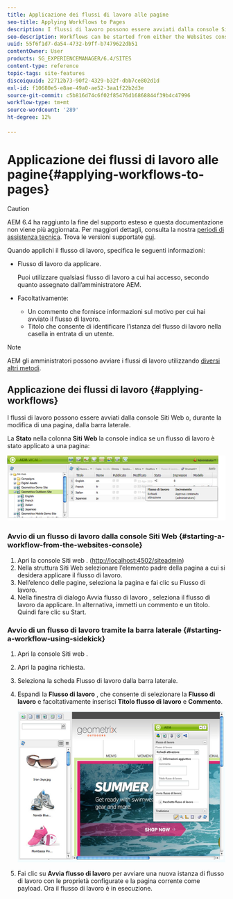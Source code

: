 ```yaml
---
title: Applicazione dei flussi di lavoro alle pagine
seo-title: Applying Workflows to Pages
description: I flussi di lavoro possono essere avviati dalla console Siti Web o, durante la modifica di una pagina, dalla barra laterale.
seo-description: Workflows can be started from either the Websites console or, when editing a page, from Sidekick.
uuid: 55f6f1d7-da54-4732-b9ff-b7479622db51
contentOwner: User
products: SG_EXPERIENCEMANAGER/6.4/SITES
content-type: reference
topic-tags: site-features
discoiquuid: 22712b73-90f2-4329-b32f-dbb7ce802d1d
exl-id: f10680e5-e8ae-49a0-ae52-3aa1f22b2d3e
source-git-commit: c5b816d74c6f02f85476d16868844f39b4c47996
workflow-type: tm+mt
source-wordcount: '289'
ht-degree: 12%

---
```


# Applicazione dei flussi di lavoro alle pagine{#applying-workflows-to-pages}

>[!CAUTION]
>
>AEM 6.4 ha raggiunto la fine del supporto esteso e questa documentazione non viene più aggiornata. Per maggiori dettagli, consulta la nostra [periodi di assistenza tecnica](https://helpx.adobe.com/it/support/programs/eol-matrix.html). Trova le versioni supportate [qui](https://experienceleague.adobe.com/docs/).

Quando applichi il flusso di lavoro, specifica le seguenti informazioni:

* Flusso di lavoro da applicare.

   Puoi utilizzare qualsiasi flusso di lavoro a cui hai accesso, secondo quanto assegnato dall’amministratore AEM.
* Facoltativamente:

   * Un commento che fornisce informazioni sul motivo per cui hai avviato il flusso di lavoro.
   * Titolo che consente di identificare l’istanza del flusso di lavoro nella casella in entrata di un utente.

>[!NOTE]
>
>AEM gli amministratori possono avviare i flussi di lavoro utilizzando [diversi altri metodi](/help/sites-administering/workflows-starting.md).

## Applicazione dei flussi di lavoro {#applying-workflows}

I flussi di lavoro possono essere avviati dalla console Siti Web o, durante la modifica di una pagina, dalla barra laterale.

La **Stato** nella colonna **Siti Web** la console indica se un flusso di lavoro è stato applicato a una pagina:

![workflowstatus](assets/workflowstatus.png)

### Avvio di un flusso di lavoro dalla console Siti Web {#starting-a-workflow-from-the-websites-console}

1. Apri la console Siti web . ([http://localhost:4502/siteadmin](http://localhost:4502/siteadmin))
1. Nella struttura Siti Web selezionare l’elemento padre della pagina a cui si desidera applicare il flusso di lavoro.
1. Nell’elenco delle pagine, seleziona la pagina e fai clic su Flusso di lavoro.
1. Nella finestra di dialogo Avvia flusso di lavoro , seleziona il flusso di lavoro da applicare. In alternativa, immetti un commento e un titolo. Quindi fare clic su Start.

### Avvio di un flusso di lavoro tramite la barra laterale {#starting-a-workflow-using-sidekick}

1. Apri la console Siti web .
1. Apri la pagina richiesta.
1. Seleziona la scheda Flusso di lavoro dalla barra laterale.
1. Espandi la **Flusso di lavoro** , che consente di selezionare la **Flusso di lavoro** e facoltativamente inserisci **Titolo flusso di lavoro** e **Commento**.

   ![workflowstartsidekick](assets/workflowstartsidekick.png)

1. Fai clic su **Avvia flusso di lavoro** per avviare una nuova istanza di flusso di lavoro con le proprietà configurate e la pagina corrente come payload. Ora il flusso di lavoro è in esecuzione.
